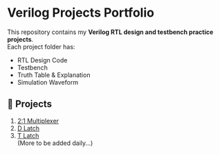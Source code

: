 # Verilog Projects Portfolio  

This repository contains my **Verilog RTL design and testbench practice projects**.  
Each project folder has:  
- RTL Design Code  
- Testbench  
- Truth Table & Explanation  
- Simulation Waveform  

## 📂 Projects
1. [2:1 Multiplexer](01_mux/)  
2. [D Latch](02_d_latch/)  
3. [T Latch](03_t_latch/)  
(More to be added daily...)
